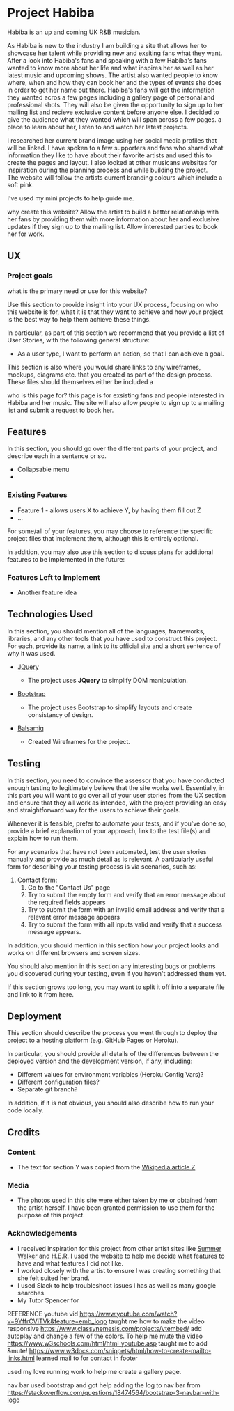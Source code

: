 # Project Habiba

Habiba is an up and coming UK R&B musician. 

As Habiba is new to the industry I am building a site that allows her to showcase her talent while providing new and exsiting fans what they want.
After a look into Habiba's fans and speaking with a few Habiba's fans wanted to know more about her life and what inspires her as well as her latest music and upcoming shows.
The artist also wanted people to know where, when and how they can book her and the types of events she does in order to get her name out there. Habiba's fans will get the information they wanted acros a few pages including a gallery page of personal and professional shots. They will also be given the opportunity to sign up to her mailing list and recieve exclusive content before anyone else. 
I decided to give the audience what they wanted which will span across a few pages. a place to learn about her, listen to and watch her latest projects. 

I researched her current brand image using her social media profiles that will be linked. I have spoken to a few supporters and fans who shared what information they like to have about their favorite artists and used this to create the pages and layout. 
I also looked at other musicans websites for inspiration during the planning process and while building the project.  
The website will follow the artists current branding colours which include a soft pink. 

I've used my mini projects to help guide me.  

why create this website?
Allow the artist to build a better relationship with her fans by providing them with more information about her and exclusive updates if they sign up to the mailing list. 
Allow interested parties to book her for work.
 
## UX
 
### Project goals
what is the primary need or use for this website?


Use this section to provide insight into your UX process, focusing on who this website is for, what it is that they want to achieve and how your project is the best way to help them achieve these things.

In particular, as part of this section we recommend that you provide a list of User Stories, with the following general structure:
- As a user type, I want to perform an action, so that I can achieve a goal.

This section is also where you would share links to any wireframes, mockups, diagrams etc. that you created as part of the design process. These files should themselves either be included a

who is this page for?
this page is for exsisting fans and people interested in Habiba and her music. The site will also allow people to sign up to a mailing list and submit a request to book her.


## Features

In this section, you should go over the different parts of your project, and describe each in a sentence or so.
* Collapsable menu
* 


 
### Existing Features
- Feature 1 - allows users X to achieve Y, by having them fill out Z
- ...

For some/all of your features, you may choose to reference the specific project files that implement them, although this is entirely optional.

In addition, you may also use this section to discuss plans for additional features to be implemented in the future:

### Features Left to Implement
- Another feature idea

## Technologies Used

In this section, you should mention all of the languages, frameworks, libraries, and any other tools that you have used to construct this project. For each, provide its name, a link to its official site and a short sentence of why it was used.

- [JQuery](https://jquery.com)
    - The project uses **JQuery** to simplify DOM manipulation.

- [Bootstrap](https://getbootstrap.com/)
    - The project uses Bootstrap to simplify layouts and create consistancy of design. 

- [Balsamiq](https://balsamiq.com/)
    - Created Wireframes for the project.

## Testing

In this section, you need to convince the assessor that you have conducted enough testing to legitimately believe that the site works well. Essentially, in this part you will want to go over all of your user stories from the UX section and ensure that they all work as intended, with the project providing an easy and straightforward way for the users to achieve their goals.

Whenever it is feasible, prefer to automate your tests, and if you've done so, provide a brief explanation of your approach, link to the test file(s) and explain how to run them.

For any scenarios that have not been automated, test the user stories manually and provide as much detail as is relevant. A particularly useful form for describing your testing process is via scenarios, such as:

1. Contact form:
    1. Go to the "Contact Us" page
    2. Try to submit the empty form and verify that an error message about the required fields appears
    3. Try to submit the form with an invalid email address and verify that a relevant error message appears
    4. Try to submit the form with all inputs valid and verify that a success message appears.

In addition, you should mention in this section how your project looks and works on different browsers and screen sizes.

You should also mention in this section any interesting bugs or problems you discovered during your testing, even if you haven't addressed them yet.

If this section grows too long, you may want to split it off into a separate file and link to it from here.

## Deployment

This section should describe the process you went through to deploy the project to a hosting platform (e.g. GitHub Pages or Heroku).

In particular, you should provide all details of the differences between the deployed version and the development version, if any, including:
- Different values for environment variables (Heroku Config Vars)?
- Different configuration files?
- Separate git branch?

In addition, if it is not obvious, you should also describe how to run your code locally.


## Credits

### Content
- The text for section Y was copied from the [Wikipedia article Z](https://en.wikipedia.org/wiki/Z)

### Media
- The photos used in this site were either taken by me or obtained from the artist herself. I have been granted permission to use them for the purpose of this project. 

### Acknowledgements

- I received inspiration for this project from other artist sites like [Summer Walker](https://www.summerwalkermusic.com/) and [H.E.R](https://www.her-official.com/home/). I used the website to help me decide what features to have and what features I did not like. 
- I worked closely with the artist to ensure I was creating something that she felt suited her brand.
- I used Slack to help troubleshoot issues I has as well as many google searches. 
- My Tutor Spencer for 





REFERENCE
youtube vid
https://www.youtube.com/watch?v=9YffrCViTVk&feature=emb_logo
taught me how to make the video responsive
https://www.classynemesis.com/projects/ytembed/
add autoplay and change a few of the colors. 
To help me mute the video 
https://www.w3schools.com/html/html_youtube.asp
taught me to add &mute!
https://www.w3docs.com/snippets/html/how-to-create-mailto-links.html 
learned mail to for contact in footer

used my love running work to help me create a gallery page. 

nav bar 
used bootstrap and got help adding the log to nav bar from https://stackoverflow.com/questions/18474564/bootstrap-3-navbar-with-logo